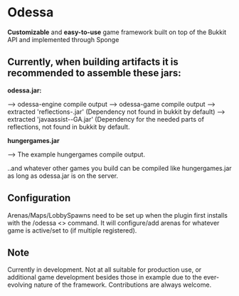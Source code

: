 # Odessa
**Customizable** and **easy-to-use** game framework built on top of the Bukkit API and implemented through Sponge

## Currently, when building artifacts it is recommended to assemble these jars:

**odessa.jar:**

--> odessa-engine compile output
--> odessa-game compile output
--> extracted 'reflections-<version>.jar' (Dependency not found in bukkit by default)
--> extracted 'javaassist-<version>-GA.jar' (Dependency for the needed parts of reflections, not found in bukkit by default.

**hungergames.jar**

--> The example hungergames compile output.

..and whatever other games you build can be compiled like hungergames.jar as long as odessa.jar is on the server.

## Configuration
Arenas/Maps/LobbySpawns need to be set up when the plugin first installs with the /odessa <> command. It will configure/add arenas for whatever game is active/set to (if multiple registered).

## Note
Currently in development. Not at all suitable for production use, or additional game development besides those in example due to the ever-evolving nature of the framework. Contributions are always welcome.
